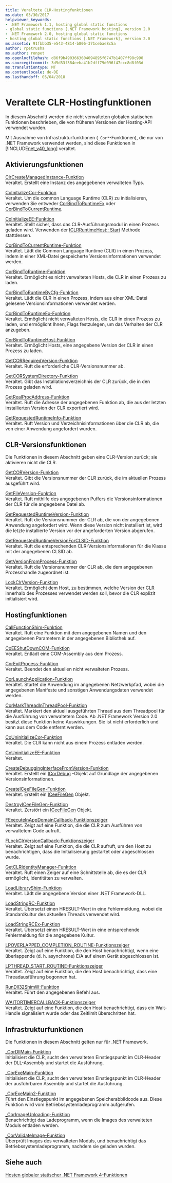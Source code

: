 ```yaml
---
title: Veraltete CLR-Hostingfunktionen
ms.date: 03/30/2017
helpviewer_keywords:
- .NET Framework 1.1, hosting global static functions
- global static functions [.NET Framework hosting], version 2.0
- .NET Framework 2.0, hosting global static functions
- hosting global static functions [.NET Framework], version 2.0
ms.assetid: 91fbbb35-e543-4814-b806-371cebae8c5a
author: rpetrusha
ms.author: ronpet
ms.openlocfilehash: d86f9b4903663604094895f6747b1407ff98c990
ms.sourcegitcommit: 3d5d33f384eeba41b2dff79d096f47ccc8d8f03d
ms.translationtype: MT
ms.contentlocale: de-DE
ms.lasthandoff: 05/04/2018
---
```

# <a name="deprecated-clr-hosting-functions"></a>Veraltete CLR-Hostingfunktionen
In diesem Abschnitt werden die nicht verwalteten globalen statischen Funktionen beschrieben, die von früheren Versionen der Hosting-API verwendet wurden.  
  
 Mit Ausnahme von Infrastrukturfunktionen (`_Cor*`-Funktionen), die nur von .NET Framework verwendet werden, sind diese Funktionen in [!INCLUDE[net_v40_long](../../../../includes/net-v40-long-md.md)] veraltet.  
  
## <a name="activation-functions"></a>Aktivierungsfunktionen  
 [ClrCreateManagedInstance-Funktion](../../../../docs/framework/unmanaged-api/hosting/clrcreatemanagedinstance-function.md)  
 Veraltet. Erstellt eine Instanz des angegebenen verwalteten Typs.  
  
 [CoInitializeCor-Funktion](../../../../docs/framework/unmanaged-api/hosting/coinitializecor-function.md)  
 Veraltet. Um die common Language Runtime (CLR) zu initialisieren, verwenden Sie entweder [CorBindToRuntimeEx](../../../../docs/framework/unmanaged-api/hosting/corbindtoruntimeex-function.md) oder [CorBindToCurrentRuntime](../../../../docs/framework/unmanaged-api/hosting/corbindtocurrentruntime-function.md).  
  
 [CoInitializeEE-Funktion](../../../../docs/framework/unmanaged-api/hosting/coinitializeee-function.md)  
 Veraltet. Stellt sicher, dass das CLR-Ausführungsmodul in einen Prozess geladen wird. Verwenden der [ICLRRuntimeHost:: Start](../../../../docs/framework/unmanaged-api/hosting/iclrruntimehost-start-method.md) Methode stattdessen.  
  
 [CorBindToCurrentRuntime-Funktion](../../../../docs/framework/unmanaged-api/hosting/corbindtocurrentruntime-function.md)  
 Veraltet. Lädt die Common Language Runtime (CLR) in einen Prozess, indem in einer XML-Datei gespeicherte Versionsinformationen verwendet werden.  
  
 [CorBindToRuntime-Funktion](../../../../docs/framework/unmanaged-api/hosting/corbindtoruntime-function.md)  
 Veraltet. Ermöglicht es nicht verwalteten Hosts, die CLR in einen Prozess zu laden.  
  
 [CorBindToRuntimeByCfg-Funktion](../../../../docs/framework/unmanaged-api/hosting/corbindtoruntimebycfg-function.md)  
 Veraltet. Lädt die CLR in einen Prozess, indem aus einer XML-Datei gelesene Versionsinformationen verwendet werden.  
  
 [CorBindToRuntimeEx-Funktion](../../../../docs/framework/unmanaged-api/hosting/corbindtoruntimeex-function.md)  
 Veraltet. Ermöglicht nicht verwalteten Hosts, die CLR in einen Prozess zu laden, und ermöglicht Ihnen, Flags festzulegen, um das Verhalten der CLR anzugeben.  
  
 [CorBindToRuntimeHost-Funktion](../../../../docs/framework/unmanaged-api/hosting/corbindtoruntimehost-function.md)  
 Veraltet. Ermöglicht Hosts, eine angegebene Version der CLR in einen Prozess zu laden.  
  
 [GetCORRequiredVersion-Funktion](../../../../docs/framework/unmanaged-api/hosting/getcorrequiredversion-function.md)  
 Veraltet. Ruft die erforderliche CLR-Versionsnummer ab.  
  
 [GetCORSystemDirectory-Funktion](../../../../docs/framework/unmanaged-api/hosting/getcorsystemdirectory-function.md)  
 Veraltet. Gibt das Installationsverzeichnis der CLR zurück, die in den Prozess geladen wird.  
  
 [GetRealProcAddress-Funktion](../../../../docs/framework/unmanaged-api/hosting/getrealprocaddress-function.md)  
 Veraltet. Ruft die Adresse der angegebenen Funktion ab, die aus der letzten installierten Version der CLR exportiert wird.  
  
 [GetRequestedRuntimeInfo-Funktion](../../../../docs/framework/unmanaged-api/hosting/getrequestedruntimeinfo-function.md)  
 Veraltet. Ruft Version und Verzeichnisinformationen über die CLR ab, die von einer Anwendung angefordert wurden.  
  
## <a name="clr-version-functions"></a>CLR-Versionsfunktionen  
 Die Funktionen in diesem Abschnitt geben eine CLR-Version zurück; sie aktivieren nicht die CLR.  
  
 [GetCORVersion-Funktion](../../../../docs/framework/unmanaged-api/hosting/getcorversion-function.md)  
 Veraltet. Gibt die Versionsnummer der CLR zurück, die im aktuellen Prozess ausgeführt wird.  
  
 [GetFileVersion-Funktion](../../../../docs/framework/unmanaged-api/hosting/getfileversion-function.md)  
 Veraltet. Ruft mithilfe des angegebenen Puffers die Versionsinformationen der CLR für die angegebene Datei ab.  
  
 [GetRequestedRuntimeVersion-Funktion](../../../../docs/framework/unmanaged-api/hosting/getrequestedruntimeversion-function.md)  
 Veraltet. Ruft die Versionsnummer der CLR ab, die von der angegebenen Anwendung angefordert wird. Wenn diese Version nicht installiert ist, wird die letzte installierte Version vor der angeforderten Version abgerufen.  
  
 [GetRequestedRuntimeVersionForCLSID-Funktion](../../../../docs/framework/unmanaged-api/hosting/getrequestedruntimeversionforclsid-function.md)  
 Veraltet. Ruft die entsprechenden CLR-Versionsinformationen für die Klasse mit der angegebenen CLSID ab.  
  
 [GetVersionFromProcess-Funktion](../../../../docs/framework/unmanaged-api/hosting/getversionfromprocess-function.md)  
 Veraltet. Ruft die Versionsnummer der CLR ab, die dem angegebenen Prozesshandle zugeordnet ist.  
  
 [LockClrVersion-Funktion](../../../../docs/framework/unmanaged-api/hosting/lockclrversion-function.md)  
 Veraltet. Ermöglicht dem Host, zu bestimmen, welche Version der CLR innerhalb des Prozesses verwendet werden soll, bevor die CLR explizit initialisiert wird.  
  
## <a name="hosting-functions"></a>Hostingfunktionen  
 [CallFunctionShim-Funktion](../../../../docs/framework/unmanaged-api/hosting/callfunctionshim-function.md)  
 Veraltet. Ruft eine Funktion mit dem angegebenen Namen und den angegebenen Parametern in der angegebenen Bibliothek auf.  
  
 [CoEEShutDownCOM-Funktion](../../../../docs/framework/unmanaged-api/hosting/coeeshutdowncom-function.md)  
 Veraltet. Entlädt eine COM-Assembly aus dem Prozess.  
  
 [CorExitProcess-Funktion](../../../../docs/framework/unmanaged-api/hosting/corexitprocess-function.md)  
 Veraltet. Beendet den aktuellen nicht verwalteten Prozess.  
  
 [CorLaunchApplication-Funktion](../../../../docs/framework/unmanaged-api/hosting/corlaunchapplication-function.md)  
 Veraltet. Startet die Anwendung im angegebenen Netzwerkpfad, wobei die angegebenen Manifeste und sonstigen Anwendungsdaten verwendet werden.  
  
 [CorMarkThreadInThreadPool-Funktion](../../../../docs/framework/unmanaged-api/hosting/cormarkthreadinthreadpool-function.md)  
 Veraltet. Markiert den aktuell ausgeführten Thread aus dem Threadpool für die Ausführung von verwaltetem Code. Ab .NET Framework Version 2.0 besitzt diese Funktion keine Auswirkungen. Sie ist nicht erforderlich und kann aus dem Code entfernt werden.  
  
 [CoUninitializeCor-Funktion](../../../../docs/framework/unmanaged-api/hosting/couninitializecor-function.md)  
 Veraltet. Die CLR kann nicht aus einem Prozess entladen werden.  
  
 [CoUninitializeEE-Funktion](../../../../docs/framework/unmanaged-api/hosting/couninitializeee-function.md)  
 Veraltet.  
  
 [CreateDebuggingInterfaceFromVersion-Funktion](../../../../docs/framework/unmanaged-api/hosting/createdebugginginterfacefromversion-function.md)  
 Veraltet. Erstellt ein [ICorDebug](../../../../docs/framework/unmanaged-api/debugging/icordebug-interface.md) -Objekt auf Grundlage der angegebenen Versionsinformationen.  
  
 [CreateICeeFileGen-Funktion](../../../../docs/framework/unmanaged-api/hosting/createiceefilegen-function.md)  
 Veraltet. Erstellt ein [ICeeFileGen](../../../../docs/framework/unmanaged-api/hosting/iceefilegen-class.md) Objekt.  
  
 [DestroyICeeFileGen-Funktion](../../../../docs/framework/unmanaged-api/hosting/destroyiceefilegen-function.md)  
 Veraltet. Zerstört ein [ICeeFileGen](../../../../docs/framework/unmanaged-api/hosting/iceefilegen-class.md) Objekt.  
  
 [FExecuteInAppDomainCallback-Funktionszeiger](../../../../docs/framework/unmanaged-api/hosting/fexecuteinappdomaincallback-function-pointer.md)  
 Veraltet. Zeigt auf eine Funktion, die die CLR zum Ausführen von verwaltetem Code aufruft.  
  
 [FLockClrVersionCallback-Funktionszeiger](../../../../docs/framework/unmanaged-api/hosting/flockclrversioncallback-function-pointer.md)  
 Veraltet. Zeigt auf eine Funktion, die die CLR aufruft, um den Host zu benachrichtigen, dass die Initialisierung gestartet oder abgeschlossen wurde.  
  
 [GetCLRIdentityManager-Funktion](../../../../docs/framework/unmanaged-api/hosting/getclridentitymanager-function.md)  
 Veraltet. Ruft einen Zeiger auf eine Schnittstelle ab, die es der CLR ermöglicht, Identitäten zu verwalten.  
  
 [LoadLibraryShim-Funktion](../../../../docs/framework/unmanaged-api/hosting/loadlibraryshim-function.md)  
 Veraltet. Lädt die angegebene Version einer .NET Framework-DLL.  
  
 [LoadStringRC-Funktion](../../../../docs/framework/unmanaged-api/hosting/loadstringrc-function.md)  
 Veraltet. Übersetzt einen HRESULT-Wert in eine Fehlermeldung, wobei die Standardkultur des aktuellen Threads verwendet wird.  
  
 [LoadStringRCEx-Funktion](../../../../docs/framework/unmanaged-api/hosting/loadstringrcex-function.md)  
 Veraltet. Übersetzt einen HRESULT-Wert in eine entsprechende Fehlermeldung für die angegebene Kultur.  
  
 [LPOVERLAPPED_COMPLETION_ROUTINE-Funktionszeiger](../../../../docs/framework/unmanaged-api/hosting/lpoverlapped-completion-routine-function-pointer.md)  
 Veraltet. Zeigt auf eine Funktion, die den Host benachrichtigt, wenn eine überlappende (d. h. asynchrone) E/A auf einem Gerät abgeschlossen ist.  
  
 [LPTHREAD_START_ROUTINE-Funktionszeiger](../../../../docs/framework/unmanaged-api/hosting/lpthread-start-routine-function-pointer.md)  
 Veraltet. Zeigt auf eine Funktion, die den Host benachrichtigt, dass eine Threadausführung begonnen hat.  
  
 [RunDll32ShimW-Funktion](../../../../docs/framework/unmanaged-api/hosting/rundll32shimw-function.md)  
 Veraltet. Führt den angegebenen Befehl aus.  
  
 [WAITORTIMERCALLBACK-Funktionszeiger](../../../../docs/framework/unmanaged-api/hosting/waitortimercallback-function-pointer.md)  
 Veraltet. Zeigt auf eine Funktion, die den Host benachrichtigt, dass ein Wait-Handle signalisiert wurde oder das Zeitlimit überschritten hat.  
  
## <a name="infrastructure-functions"></a>Infrastrukturfunktionen  
 Die Funktionen in diesem Abschnitt gelten nur für .NET Framework.  
  
 [_CorDllMain-Funktion](../../../../docs/framework/unmanaged-api/hosting/cordllmain-function.md)  
 Initialisiert die CLR, sucht den verwalteten Einstiegspunkt im CLR-Header der DLL-Assembly und startet die Ausführung.  
  
 [_CorExeMain-Funktion](../../../../docs/framework/unmanaged-api/hosting/corexemain-function.md)  
 Initialisiert die CLR, sucht den verwalteten Einstiegspunkt im CLR-Header der ausführbaren Assembly und startet die Ausführung.  
  
 [_CorExeMain2-Funktion](../../../../docs/framework/unmanaged-api/hosting/corexemain2-function.md)  
 Führt den Einstiegspunkt im angegebenen Speicherabbildcode aus. Diese Funktion wird vom Betriebssystemladeprogramm aufgerufen.  
  
 [_CorImageUnloading-Funktion](../../../../docs/framework/unmanaged-api/hosting/corimageunloading-function.md)  
 Benachrichtigt das Ladeprogramm, wenn die Images des verwalteten Moduls entladen werden.  
  
 [_CorValidateImage-Funktion](../../../../docs/framework/unmanaged-api/hosting/corvalidateimage-function.md)  
 Überprüft Images des verwalteten Moduls, und benachrichtigt das Betriebssystemladeprogramm, nachdem sie geladen wurden.  
  
## <a name="see-also"></a>Siehe auch  
 [Hosten globaler statischer .NET Framework 4-Funktionen](../../../../docs/framework/unmanaged-api/hosting/net-framework-4-hosting-global-static-functions.md) 
